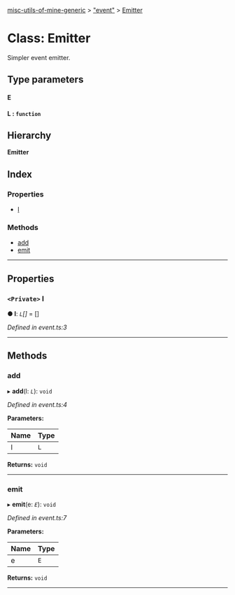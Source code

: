 [misc-utils-of-mine-generic](../README.md) > ["event"](../modules/_event_.md) > [Emitter](../classes/_event_.emitter.md)

# Class: Emitter

Simpler event emitter.

## Type parameters
#### E 
#### L :  `function`
## Hierarchy

**Emitter**

## Index

### Properties

* [l](_event_.emitter.md#l)

### Methods

* [add](_event_.emitter.md#add)
* [emit](_event_.emitter.md#emit)

---

## Properties

<a id="l"></a>

### `<Private>` l

**● l**: *`L`[]* =  []

*Defined in event.ts:3*

___

## Methods

<a id="add"></a>

###  add

▸ **add**(l: *`L`*): `void`

*Defined in event.ts:4*

**Parameters:**

| Name | Type |
| ------ | ------ |
| l | `L` |

**Returns:** `void`

___
<a id="emit"></a>

###  emit

▸ **emit**(e: *`E`*): `void`

*Defined in event.ts:7*

**Parameters:**

| Name | Type |
| ------ | ------ |
| e | `E` |

**Returns:** `void`

___

